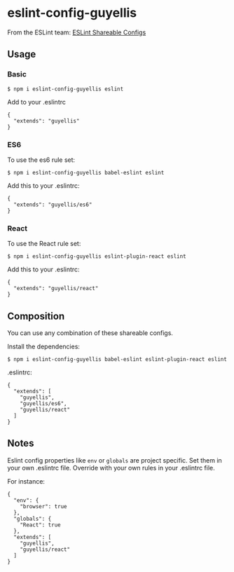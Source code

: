 # eslint-config-guyellis

From the ESLint team: [ESLint Shareable Configs](http://eslint.org/docs/developer-guide/shareable-configs)

## Usage

### Basic

```
$ npm i eslint-config-guyellis eslint
```

Add to your .eslintrc

```
{
  "extends": "guyellis"
}
```

### ES6

To use the es6 rule set:

```
$ npm i eslint-config-guyellis babel-eslint eslint
```

Add this to your .eslintrc:

```
{
  "extends": "guyellis/es6"
}
```

### React

To use the React rule set:

```
$ npm i eslint-config-guyellis eslint-plugin-react eslint
```

Add this to your .eslintrc:

```
{
  "extends": "guyellis/react"
}
```

## Composition

You can use any combination of these shareable configs.

Install the dependencies:

```
$ npm i eslint-config-guyellis babel-eslint eslint-plugin-react eslint
```

.eslintrc:

```
{
  "extends": [
    "guyellis",
    "guyellis/es6",
    "guyellis/react"
  ]
}
```

## Notes

Eslint config properties like `env` or `globals` are 
project specific. Set them in your own .eslintrc file.
Override with your own rules in your .eslintrc file.

For instance:

```
{
  "env": {
    "browser": true
  },
  "globals": {
    "React": true
  },
  "extends": [
    "guyellis",
    "guyellis/react"
  ]
}
```
